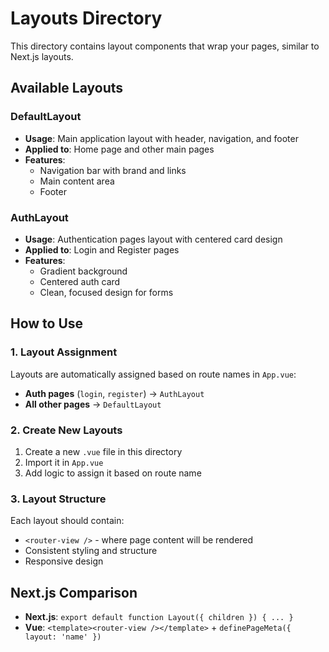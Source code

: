 # Layouts Directory

This directory contains layout components that wrap your pages, similar to Next.js layouts.

## Available Layouts

### DefaultLayout
- **Usage**: Main application layout with header, navigation, and footer
- **Applied to**: Home page and other main pages
- **Features**: 
  - Navigation bar with brand and links
  - Main content area
  - Footer

### AuthLayout  
- **Usage**: Authentication pages layout with centered card design
- **Applied to**: Login and Register pages
- **Features**:
  - Gradient background
  - Centered auth card
  - Clean, focused design for forms

## How to Use

### 1. Layout Assignment
Layouts are automatically assigned based on route names in `App.vue`:
- **Auth pages** (`login`, `register`) → `AuthLayout`
- **All other pages** → `DefaultLayout`

### 2. Create New Layouts
1. Create a new `.vue` file in this directory
2. Import it in `App.vue`
3. Add logic to assign it based on route name

### 3. Layout Structure
Each layout should contain:
- `<router-view />` - where page content will be rendered
- Consistent styling and structure
- Responsive design

## Next.js Comparison
- **Next.js**: `export default function Layout({ children }) { ... }`
- **Vue**: `<template><router-view /></template>` + `definePageMeta({ layout: 'name' })`
